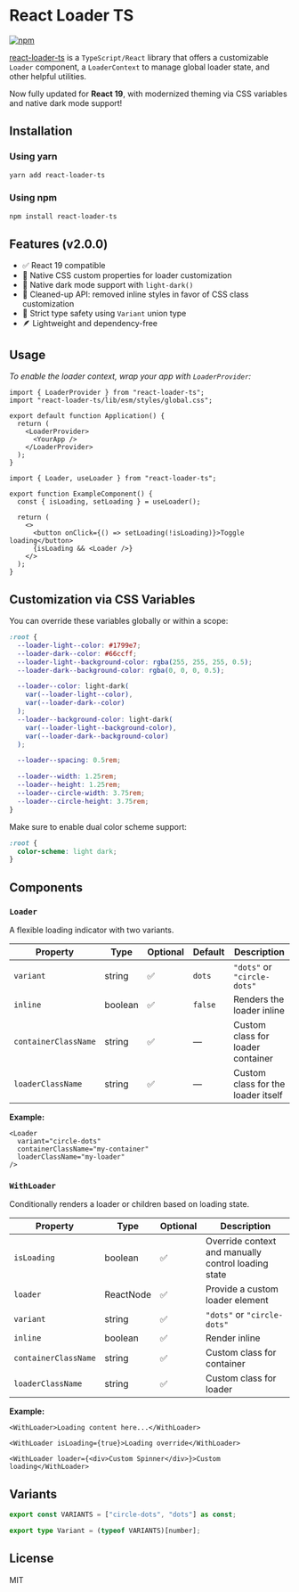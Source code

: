 # React Loader TS

[![npm](https://img.shields.io/npm/v/react-loader-ts)](https://www.npmjs.com/package/react-loader-ts)

[react-loader-ts](https://www.npmjs.com/package/react-loader-ts) is a `TypeScript/React` library that offers a customizable `Loader` component, a `LoaderContext` to manage global loader state, and other helpful utilities.

Now fully updated for **React 19**, with modernized theming via CSS variables and native dark mode support!

## Installation

### Using yarn

```bash
yarn add react-loader-ts
```

### Using npm

```bash
npm install react-loader-ts
```

## Features (v2.0.0)

- ✅ React 19 compatible
- 🎨 Native CSS custom properties for loader customization
- 🌙 Native dark mode support with `light-dark()`
- 🧼 Cleaned-up API: removed inline styles in favor of CSS class customization
- 🧩 Strict type safety using `Variant` union type
- 🪶 Lightweight and dependency-free

## Usage

_To enable the loader context, wrap your app with `LoaderProvider`:_

```tsx
import { LoaderProvider } from "react-loader-ts";
import "react-loader-ts/lib/esm/styles/global.css";

export default function Application() {
  return (
    <LoaderProvider>
      <YourApp />
    </LoaderProvider>
  );
}
```

```tsx
import { Loader, useLoader } from "react-loader-ts";

export function ExampleComponent() {
  const { isLoading, setLoading } = useLoader();

  return (
    <>
      <button onClick={() => setLoading(!isLoading)}>Toggle loading</button>
      {isLoading && <Loader />}
    </>
  );
}
```

## Customization via CSS Variables

You can override these variables globally or within a scope:

```css
:root {
  --loader-light--color: #1799e7;
  --loader-dark--color: #66ccff;
  --loader-light--background-color: rgba(255, 255, 255, 0.5);
  --loader-dark--background-color: rgba(0, 0, 0, 0.5);

  --loader--color: light-dark(
    var(--loader-light--color),
    var(--loader-dark--color)
  );
  --loader--background-color: light-dark(
    var(--loader-light--background-color),
    var(--loader-dark--background-color)
  );

  --loader--spacing: 0.5rem;

  --loader--width: 1.25rem;
  --loader--height: 1.25rem;
  --loader--circle-width: 3.75rem;
  --loader--circle-height: 3.75rem;
}
```

Make sure to enable dual color scheme support:

```css
:root {
  color-scheme: light dark;
}
```

## Components

### `Loader`

A flexible loading indicator with two variants.

| Property             | Type    | Optional | Default | Description                        |
| -------------------- | ------- | -------- | ------- | ---------------------------------- |
| `variant`            | string  | ✅       | `dots`  | `"dots"` or `"circle-dots"`        |
| `inline`             | boolean | ✅       | `false` | Renders the loader inline          |
| `containerClassName` | string  | ✅       | —       | Custom class for loader container  |
| `loaderClassName`    | string  | ✅       | —       | Custom class for the loader itself |

**Example:**

```tsx
<Loader
  variant="circle-dots"
  containerClassName="my-container"
  loaderClassName="my-loader"
/>
```

### `WithLoader`

Conditionally renders a loader or children based on loading state.

| Property             | Type      | Optional | Description                                         |
| -------------------- | --------- | -------- | --------------------------------------------------- |
| `isLoading`          | boolean   | ✅       | Override context and manually control loading state |
| `loader`             | ReactNode | ✅       | Provide a custom loader element                     |
| `variant`            | string    | ✅       | `"dots"` or `"circle-dots"`                         |
| `inline`             | boolean   | ✅       | Render inline                                       |
| `containerClassName` | string    | ✅       | Custom class for container                          |
| `loaderClassName`    | string    | ✅       | Custom class for loader                             |

**Example:**

```tsx
<WithLoader>Loading content here...</WithLoader>

<WithLoader isLoading={true}>Loading override</WithLoader>

<WithLoader loader={<div>Custom Spinner</div>}>Custom loading</WithLoader>
```

## Variants

```ts
export const VARIANTS = ["circle-dots", "dots"] as const;

export type Variant = (typeof VARIANTS)[number];
```

## License

MIT
